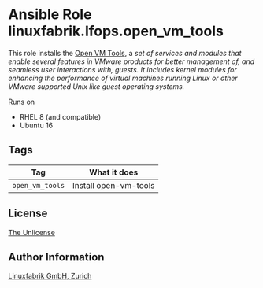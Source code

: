 # Ansible Role linuxfabrik.lfops.open_vm_tools

This role installs the [Open VM Tools](https://github.com/vmware/open-vm-tools/), a *set of services and modules that enable several features in VMware products for better management of, and seamless user interactions with, guests. It includes kernel modules for enhancing the performance of virtual machines running Linux or other VMware supported Unix like guest operating systems.*

Runs on

* RHEL 8 (and compatible)
* Ubuntu 16


## Tags

| Tag       | What it does                    |
| ---       | ------------                    |
| `open_vm_tools` | Install open-vm-tools     |



## License

[The Unlicense](https://unlicense.org/)


## Author Information

[Linuxfabrik GmbH, Zurich](https://www.linuxfabrik.ch)
